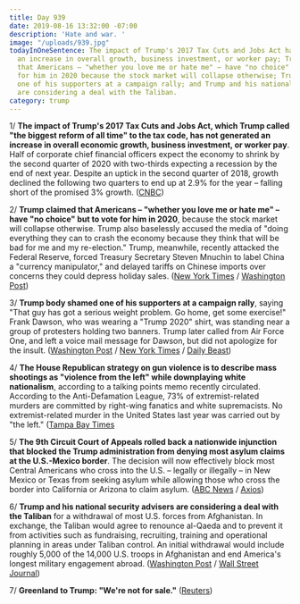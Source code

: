 ```yaml
---
title: Day 939
date: 2019-08-16 13:32:00 -07:00
description: 'Hate and war. '
image: "/uploads/939.jpg"
todayInOneSentence: The impact of Trump's 2017 Tax Cuts and Jobs Act has not generated
  an increase in overall growth, business investment, or worker pay; Trump claimed
  that Americans – "whether you love me or hate me" – have "no choice" but to vote
  for him in 2020 because the stock market will collapse otherwise; Trump body shamed
  one of his supporters at a campaign rally; and Trump and his national security advisers
  are considering a deal with the Taliban.
category: trump
---
```


1/ **The impact of Trump's 2017 Tax Cuts and Jobs Act, which Trump called "the biggest reform of all time" to the tax code, has not generated an increase in overall economic growth, business investment, or worker pay**. Half of corporate chief financial officers expect the economy to shrink by the second quarter of 2020 with two-thirds expecting a recession by the end of next year. Despite an uptick in the second quarter of 2018, growth declined the following two quarters to end up at 2.9% for the year – falling short of the promised 3% growth. ([CNBC](https://www.cnbc.com/2019/08/16/trumps-tax-cut-isnt-giving-the-us-economy-the-boost-it-needs.html))

2/ **Trump claimed that Americans – "whether you love me or hate me" – have "no choice" but to vote for him in 2020**, because the stock market will collapse otherwise. Trump also baselessly accused the media of "doing everything they can to crash the economy because they think that will be bad for me and my re-election." Trump, meanwhile, recently attacked the Federal Reserve, forced Treasury Secretary Steven Mnuchin to label China a "currency manipulator," and delayed tariffs on Chinese imports over concerns they could depress holiday sales. ([New York Times](https://www.nytimes.com/2019/08/15/us/politics/trump-rally.html) / [Washington Post](https://www.washingtonpost.com/politics/trump-banking-on-strong-economy-to-win-reelection-frets-over-a-possible-downturn/2019/08/15/04a85352-bf67-11e9-b873-63ace636af08_story.html))

3/ **Trump body shamed one of his supporters at a campaign rally**, saying "That guy has got a serious weight problem. Go home, get some exercise!" Frank Dawson, who was wearing a "Trump 2020" shirt, was standing near a group of protesters holding two banners. Trump later called from Air Force One, and left a voice mail message for Dawson, but did not apologize for the insult. ([Washington Post](https://www.washingtonpost.com/politics/2019/08/16/man-trump-mocked-heavyset-his-new-hampshire-rally-appeared-be-trump-supporter/) / [New York Times](https://www.nytimes.com/2019/08/16/us/politics/trump-fat-shames-frank-dawson.html) / [Daily Beast](https://www.thedailybeast.com/supporter-who-trump-mocked-as-fat-says-everythings-good-i-love-the-guy))

4/ **The House Republican strategy on gun violence is to describe mass shootings as "violence from the left" while downplaying white nationalism**, according to a talking points memo recently circulated. According to the Anti-Defamation League, 73% of extremist-related murders are committed by right-wing fanatics and white supremacists. No extremist-related murder in the United States last year was carried out by "the left." ([Tampa Bay Times](https://www.tampabay.com/florida-politics/buzz/2019/08/16/memo-reveals-a-house-republican-strategy-on-shootings-downplay-white-nationalism-blame-left/)

5/ **The 9th Circuit Court of Appeals rolled back a nationwide injunction that blocked the Trump administration from denying most asylum claims at the U.S.-Mexico border**. The decision will now effectively block most Central Americans who cross into the U.S. – legally or illegally – in New Mexico or Texas from seeking asylum while allowing those who cross the border into California or Arizona to claim asylum. ([ABC News](https://abcnews.go.com/Politics/court-trump-admin-asylum-restrictions-place-border/story?id=65016549) / [Axios](https://www.axios.com/trump-asylum-rule-texas-new-mexico-ninth-circuit-51309bef-ab51-4b3e-af45-d697507ce16c.html))

6/ **Trump and his national security advisers are considering a deal with the Taliban** for a withdrawal of most U.S. forces from Afghanistan. In exchange, the Taliban would agree to renounce al-Qaeda and to prevent it from activities such as fundraising, recruiting, training and operational planning in areas under Taliban control. An initial withdrawal would include roughly 5,000 of the 14,000 U.S. troops in Afghanistan and end America's longest military engagement abroad. ([Washington Post](https://www.washingtonpost.com/politics/trump-plans-friday-meeting-to-make-arrangements-for-withdrawal-from-afghanistan/2019/08/16/cab8d6aa-c00e-11e9-a5c6-1e74f7ec4a93_story.html) / [Wall Street Journal](https://www.wsj.com/articles/trump-to-meet-with-top-advisers-to-consider-deal-with-taliban-11565969434))

7/ **Greenland to Trump: "We're not for sale."** ([Reuters](https://www.reuters.com/article/us-usa-trump-greenland-idUSKCN1V60AQ))